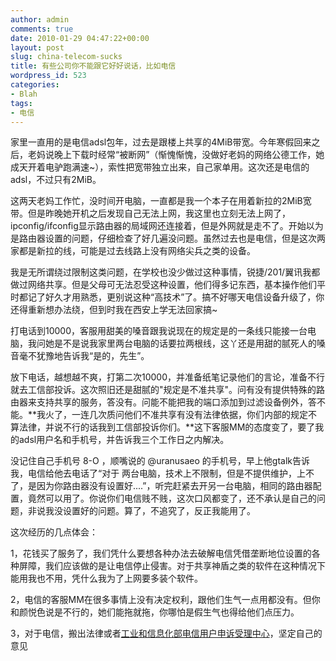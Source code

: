 ```yaml
---
author: admin
comments: true
date: 2010-01-29 04:47:22+00:00
layout: post
slug: china-telecom-sucks
title: 有些公司你不能跟它好好说话，比如电信
wordpress_id: 523
categories:
- Blah
tags:
- 电信
---
```


家里一直用的是电信adsl包年，过去是跟楼上共享的4MiB带宽。今年寒假回来之后，老妈说晚上下载时经常“被断网”（惭愧惭愧，没做好老妈的网络公德工作，她成天开着电驴跑满速~），索性把宽带独立出来，自己家单用。这次还是电信的adsl，不过只有2MiB。

这两天老妈工作忙，没时间开电脑，一直都是我一个本子在用着新拉的2MiB宽带。但是昨晚她开机之后发现自己无法上网，我这里也立刻无法上网了，ipconfig/ifconfig显示路由器的局域网还连接着，但是外网就是走不了。开始以为是路由器设置的问题，仔细检查了好几遍没问题。虽然过去也是电信，但是这次两家都是新拉的线，可能是过去线路上没有网络尖兵之类的设备。

我是无所谓绕过限制这类问题，在学校也没少做过这种事情，锐捷/201/翼讯我都做过网络共享。但是父母可无法忍受这种设置，他们得多记东西，基本操作他们平时都记了好久才用熟悉，更别说这种“高技术”了。搞不好哪天电信设备升级了，你还得重新想办法绕，但到时我在西安上学无法回家搞~

打电话到10000，客服用甜美的嗓音跟我说现在的规定是的一条线只能接一台电脑，我问她是不是说我家里两台电脑的话要拉两根线，这丫还是用甜的腻死人的嗓音毫不犹豫地告诉我“是的，先生”。

放下电话，越想越不爽，打第二次10000，并准备纸笔记录他们的言论，准备不行就去工信部投诉。这次照旧还是甜腻的"规定是不准共享"。问有没有提供特殊的路由器来支持共享的服务，答没有。问能不能把我的端口添加到过滤设备例外，答不能。**我火了，一连几次质问他们不准共享有没有法律依据，你们内部的规定不算法律，并说不行的话我到工信部投诉你们。**这下客服MM的态度变了，要了我的adsl用户名和手机号，并告诉我三个工作日之内解决。

没记住自己手机号 8-O ，顺嘴说的 @uranusaeo 的手机号，早上他gtalk告诉我，电信给他去电话了“对于 两台电脑，技术上不限制，但是不提供维护，上不了，是因为你路由器没有设置好....”，听完赶紧去开另一台电脑，相同的路由器配置，竟然可以用了。你说你们电信贱不贱，这次口风都变了，还不承认是自己的问题，非说我没设置好的问题。算了，不追究了，反正我能用了。

这次经历的几点体会：

1，花钱买了服务了，我们凭什么要想各种办法去破解电信凭借垄断地位设置的各种屏障，我们应该做的是让电信停止侵害。对于共享神盾之类的软件在这种情况下能用我也不用，凭什么我为了上网要多装个软件。

2，电信的客服MM在很多事情上没有决定权利，跟他们生气一点用都没有。但你和颜悦色说是不行的，她们能拖就拖，你哪怕是假生气也得给他们点压力。

3，对于电信，搬出法律或者[工业和信息化部电信用户申诉受理中心](http://www.chinatcc.gov.cn/html/mains/index.html)，坚定自己的意见
